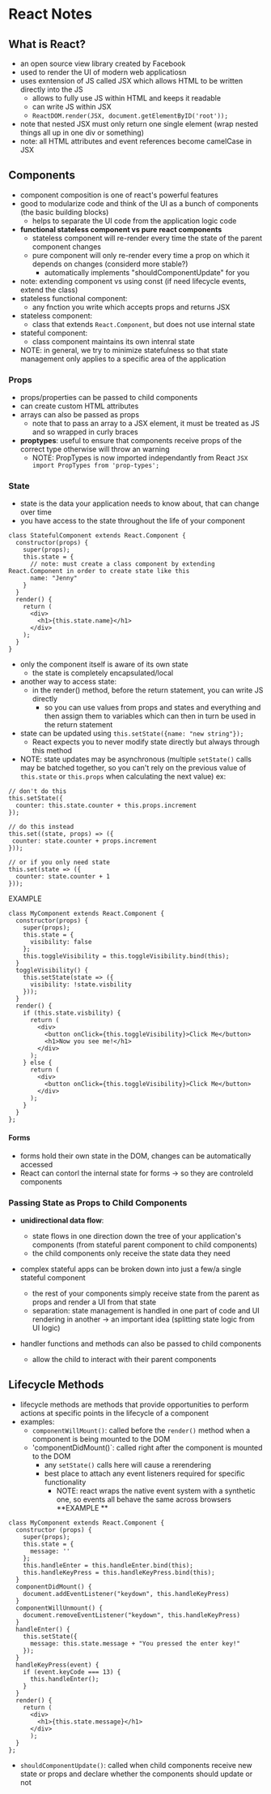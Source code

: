 # React Notes 

## What is React? 
- an open source view library created by Facebook
- used to render the UI of modern web applicatiosn 
- uses exntension of JS called JSX which allows HTML to be written directly into the JS
  - allows to fully use JS within HTML and keeps it readable 
  - can write JS within JSX
  - `ReactDOM.render(JSX, document.getElementByID('root'));`
- note that nested JSX must only return one single element (wrap nested things all up in one div or something)
- note: all HTML attributes and event references become camelCase in JSX

## Components 
- component composition is one of react's powerful features
- good to modularize code and think of the UI as a bunch of components (the basic building blocks) 
  - helps to separate the UI code from the application logic code 
- **functional stateless component vs pure react components**
  - stateless component will re-render every time the state of the parent component changes 
  - pure component will only re-render every time a prop on which it depends on changes (considerd more stable?)
    - automatically implements "shouldComponentUpdate" for you 
- note: extending component vs using const (if need lifecycle events, extend the class)
- stateless functional component:
  - any fnction you write which accepts props and returns JSX
- stateless component: 
  - class that extends `React.Component`, but does not use internal state 
- stateful component:
  - class component maintains its own intenral state 
- NOTE: in general, we try to minimize statefulness so that state management only applies to a specific area of the application 

### Props 
- props/properties can be passed to child components 
- can create custom HTML attributes 
- arrays can also be passed as props
  - note that to pass an array to a JSX element, it must be treated as JS and so wrapped in curly braces
- **proptypes**: useful to ensure that components receive props of the correct type otherwise will throw an warning 
  - NOTE: PropTypes is now imported independantly from React ```JSX import PropTypes from 'prop-types';```

### State
- state is the data your application needs to know about, that can change over time 
- you have access to the state throughout the life of your component 
```JSX
class StatefulComponent extends React.Component {
  constructor(props) {
    super(props);
    this.state = {
      // note: must create a class component by extending React.Component in order to create state like this 
      name: "Jenny"
    }
  }
  render() {
    return (
      <div>
        <h1>{this.state.name}</h1>
      </div>
    );
  }
}
```
- only the component itself is aware of its own state
  - the state is completely encapsulated/local
- another way to access state:
  - in the render() method, before the return statement, you can write JS directly 
    - so you can use values from props and states and everything and then assign them to variables which can then in turn be used in the return statement 
- state can be updated using `this.setState({name: "new string"});`
  - React expects you to never modify state directly but always through this method 
- NOTE: state updates may be asynchronous (multiple `setState()` calls may be batched together, so you can't rely on the previous value of `this.state` or `this.props` when calculating the next value)
ex: 
```JSX
// don't do this 
this.setState({
  counter: this.state.counter + this.props.increment  
});

// do this instead
this.set((state, props) => ({
 counter: state.counter + props.increment 
}));

// or if you only need state
this.set(state => ({
  counter: state.counter + 1
}));
```

EXAMPLE
```JSX
class MyComponent extends React.Component {
  constructor(props) {
    super(props);
    this.state = {
      visibility: false
    };
    this.toggleVisibility = this.toggleVisibility.bind(this);
  }
  toggleVisibility() {
    this.setState(state => ({
      visibility: !state.visbility
    }));
  }
  render() {
    if (this.state.visbility) {
      return (
        <div>
          <button onClick={this.toggleVisibility}>Click Me</button>
          <h1>Now you see me!</h1>
        </div>
      );
    } else {
      return (
        <div>
          <button onClick={this.toggleVisibility}>Click Me</button>
        </div>
      );
    }
  }
};
```

#### Forms
- forms hold their own state in the DOM, changes can be automatically accessed 
- React can contorl the internal state for forms &rarr; so they are controleld components

### Passing State as Props to Child Components 
- **unidirectional data flow**:
  - state flows in one direction down the tree of your application's components (from stateful parent component to child components)
  - the child components only receive the state data they need 
- complex stateful apps can be broken down into just a few/a single stateful component
  - the rest of your components simply receive state from the parent as props and render a UI from that state 
  - separation: state management is handled in one part of code and UI rendering in another -> an important idea (splitting state logic from UI logic) 

- handler functions and methods can also be passed to child components 
  - allow the child to interact with their parent components 

## Lifecycle Methods
- lifecycle methods are methods that provide opportunities to perform actions at specific points in the lifecycle of a component
- examples:
  - `componentWillMount()`: called before the `render()` method when a component is being mounted to the DOM 
  - 'componentDidMount()`: called right after the component is mounted to the DOM 
    - any `setState()` calls here will cause a rerendering 
    - best place to attach any event listeners required for specific functionality 
      - NOTE: react wraps the native event system with a synthetic one, so events all behave the same across browsers 
**EXAMPLE **
```JSX
class MyComponent extends React.Component {
  constructor (props) {
    super(props);
    this.state = {
      message: ''
    };
    this.handleEnter = this.handleEnter.bind(this);
    this.handleKeyPress = this.handleKeyPress.bind(this);
  }
  componentDidMount() {
    document.addEventListener("keydown", this.handleKeyPress)
  }
  componentWillUnmount() {
    document.removeEventListener("keydown", this.handleKeyPress)
  }
  handleEnter() {
    this.setState({
      message: this.state.message + "You pressed the enter key!"
    });
  }
  handleKeyPress(event) {
    if (event.keyCode === 13) {
      this.handleEnter();
    }
  }
  render() {
    return (
      <div>
        <h1>{this.state.message}</h1>
      </div>
      );
  }
};
```

  - `shouldComponentUpdate()`: called when child components receive new state or props and declare whether the components should update or not 